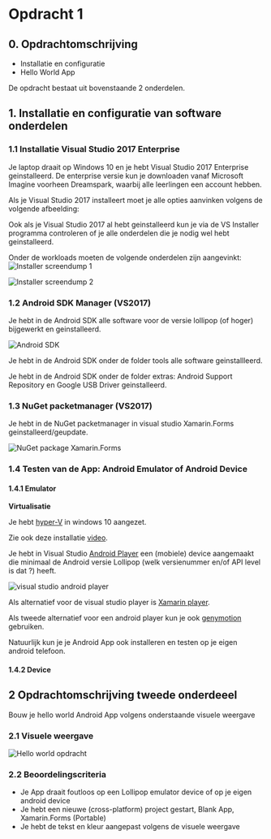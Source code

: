 # Opdracht 1

## 0. Opdrachtomschrijving

- Installatie en configuratie
- Hello World App

De opdracht bestaat uit bovenstaande 2 onderdelen. 

## 1. Installatie en configuratie van software onderdelen 

### 1.1 Installatie Visual Studio 2017 Enterprise

Je laptop draait op Windows 10 en je hebt Visual Studio 2017 Enterprise geinstalleerd.
De enterprise versie kun je downloaden vanaf Microsoft Imagine voorheen Dreamspark, waarbij alle leerlingen een account hebben.

Als je Visual Studio 2017 installeert moet je alle opties aanvinken volgens de volgende afbeelding:

Ook als je Visual Studio 2017 al hebt geinstalleerd kun je via de VS Installer programma controleren of je alle onderdelen die je nodig wel hebt geinstalleerd.

Onder de workloads moeten de volgende onderdelen zijn aangevinkt:
![Installer screendump 1](https://github.com/ictacademiekw1c/opdrachten-repository/blob/master/xamarin/images/installer1.png?raw=true)

![Installer screendump 2](https://github.com/ictacademiekw1c/opdrachten-repository/blob/master/xamarin/images/installer2.png?raw=true)

### 1.2 Android SDK Manager (VS2017)

Je hebt in de Android SDK alle software voor de versie lollipop (of hoger) bijgewerkt en geinstalleerd.

![Android SDK](https://github.com/ictacademiekw1c/opdrachten-repository/blob/master/xamarin/images/androidsdk.jpg?raw=true)

Je hebt in de Android SDK onder de folder tools alle software geinstallleerd.

Je hebt in de Android SDK onder de folder extras: Android Support Repository en Google USB Driver geinstalleerd.

### 1.3 NuGet packetmanager (VS2017)

Je hebt in de NuGet packetmanager in visual studio Xamarin.Forms geinstalleerd/geupdate.

![NuGet package Xamarin.Forms](https://github.com/ictacademiekw1c/opdrachten-repository/blob/master/xamarin/images/xamforms.jpg?raw=true)

### 1.4 Testen van de App: Android Emulator of Android Device
 
#### 1.4.1 Emulator

__Virtualisatie__

Je hebt [hyper-V](https://msdn.microsoft.com/nl-nl/virtualization/hyperv_on_windows/quick_start/walkthrough_install) in windows 10 aangezet.

Zie ook deze installatie [video](https://developer.xamarin.com/videos/?v=Installing_Xamarin_on_Windows).

Je hebt in Visual Studio [Android Player](https://www.visualstudio.com/en-us/features/msft-android-emulator-vs.aspx) een (mobiele) device aangemaakt die minimaal de Android versie Lollipop (welk versienummer en/of API level is dat ?) heeft.

![visual studio android player](https://github.com/ictacademiekw1c/opdrachten-repository/blob/master/xamarin/images/vsplayer.jpg?raw=true)

Als alternatief voor de visual studio player is [Xamarin  player](https://developer.xamarin.com/releases/android/android-player/).

Als tweede alternatief voor een android player kun je ook [genymotion](https://www.genymotion.com/thank-you-freemium/) gebruiken.

Natuurlijk kun je je Android App ook installeren en testen op je eigen android telefoon.


#### 1.4.2 Device

## 2 Opdrachtomschrijving tweede onderdeeel

Bouw je hello world Android App volgens onderstaande visuele weergave
 
### 2.1 Visuele weergave

![Hello world opdracht](https://github.com/ictacademiekw1c/opdrachten-repository/blob/master/xamarin/images/helloworld.jpg?raw=true)

### 2.2 Beoordelingscriteria

- Je App draait foutloos op een Lollipop emulator device of op je eigen android device
- Je hebt een nieuwe (cross-platform) project gestart, Blank App, Xamarin.Forms (Portable)
- Je hebt de tekst en kleur aangepast volgens de visuele weergave

